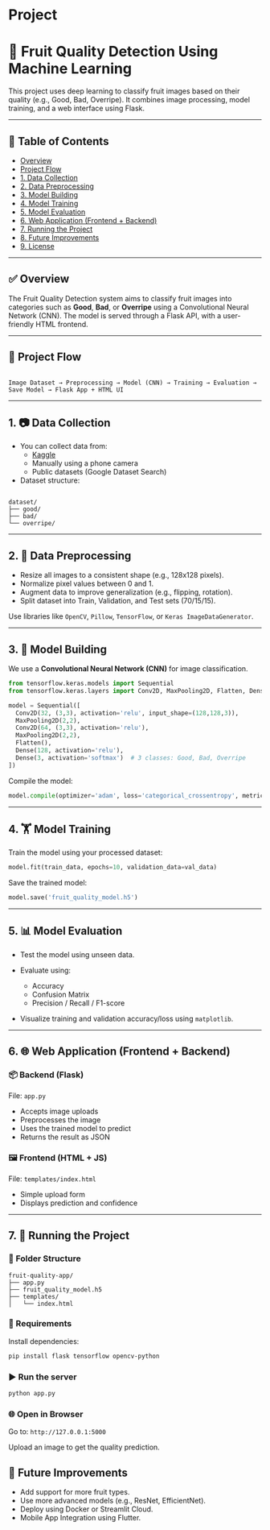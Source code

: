# Project
# 🍎 Fruit Quality Detection Using Machine Learning

This project uses deep learning to classify fruit images based on their quality (e.g., Good, Bad, Overripe). It combines image processing, model training, and a web interface using Flask.

---

## 📌 Table of Contents

- [Overview](#overview)
- [Project Flow](#project-flow)
- [1. Data Collection](#1-data-collection)
- [2. Data Preprocessing](#2-data-preprocessing)
- [3. Model Building](#3-model-building)
- [4. Model Training](#4-model-training)
- [5. Model Evaluation](#5-model-evaluation)
- [6. Web Application (Frontend + Backend)](#6-web-application-frontend--backend)
- [7. Running the Project](#7-running-the-project)
- [8. Future Improvements](#8-future-improvements)
- [9. License](#9-license)

---

## ✅ Overview

The Fruit Quality Detection system aims to classify fruit images into categories such as **Good**, **Bad**, or **Overripe** using a Convolutional Neural Network (CNN). The model is served through a Flask API, with a user-friendly HTML frontend.

---

## 🧭 Project Flow

```

Image Dataset → Preprocessing → Model (CNN) → Training → Evaluation → Save Model → Flask App + HTML UI

```

---

## 1. 📷 Data Collection

- You can collect data from:
  - [Kaggle](https://www.kaggle.com)
  - Manually using a phone camera
  - Public datasets (Google Dataset Search)
- Dataset structure:
```

dataset/
├── good/
├── bad/
└── overripe/

````

---

## 2. 🧼 Data Preprocessing

- Resize all images to a consistent shape (e.g., 128x128 pixels).
- Normalize pixel values between 0 and 1.
- Augment data to improve generalization (e.g., flipping, rotation).
- Split dataset into Train, Validation, and Test sets (70/15/15).

Use libraries like `OpenCV`, `Pillow`, `TensorFlow`, or `Keras ImageDataGenerator`.

---

## 3. 🧠 Model Building

We use a **Convolutional Neural Network (CNN)** for image classification.

```python
from tensorflow.keras.models import Sequential
from tensorflow.keras.layers import Conv2D, MaxPooling2D, Flatten, Dense

model = Sequential([
  Conv2D(32, (3,3), activation='relu', input_shape=(128,128,3)),
  MaxPooling2D(2,2),
  Conv2D(64, (3,3), activation='relu'),
  MaxPooling2D(2,2),
  Flatten(),
  Dense(128, activation='relu'),
  Dense(3, activation='softmax')  # 3 classes: Good, Bad, Overripe
])
````

Compile the model:

```python
model.compile(optimizer='adam', loss='categorical_crossentropy', metrics=['accuracy'])
```

---

## 4. 🏋️ Model Training

Train the model using your processed dataset:

```python
model.fit(train_data, epochs=10, validation_data=val_data)
```

Save the trained model:

```python
model.save('fruit_quality_model.h5')
```

---

## 5. 📊 Model Evaluation

* Test the model using unseen data.
* Evaluate using:

  * Accuracy
  * Confusion Matrix
  * Precision / Recall / F1-score
* Visualize training and validation accuracy/loss using `matplotlib`.

---

## 6. 🌐 Web Application (Frontend + Backend)

### 📦 Backend (Flask)

File: `app.py`

* Accepts image uploads
* Preprocesses the image
* Uses the trained model to predict
* Returns the result as JSON

### 🖼 Frontend (HTML + JS)

File: `templates/index.html`

* Simple upload form
* Displays prediction and confidence

---

## 7. 🚀 Running the Project

### 📁 Folder Structure

```
fruit-quality-app/
├── app.py
├── fruit_quality_model.h5
├── templates/
│   └── index.html
```

### 🔧 Requirements

Install dependencies:

```bash
pip install flask tensorflow opencv-python
```

### ▶ Run the server

```bash
python app.py
```

### 🌐 Open in Browser

Go to: `http://127.0.0.1:5000`

Upload an image to get the quality prediction.

## 🚧 Future Improvements

* Add support for more fruit types.
* Use more advanced models (e.g., ResNet, EfficientNet).
* Deploy using Docker or Streamlit Cloud.
* Mobile App Integration using Flutter.
